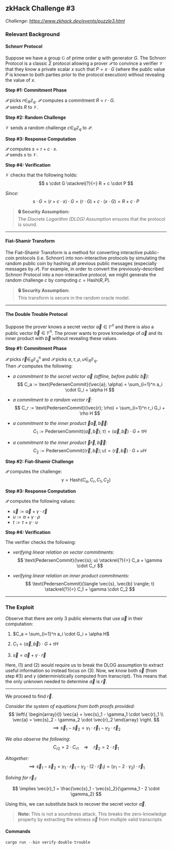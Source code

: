 ## zkHack Challenge #3  
*Challenge: https://www.zkhack.dev/events/puzzle3.html*

### Relevant Background

#### Schnorr Protocol

Suppose we have a group $\mathbb{G}$ of prime order $q$ with generator $G$.
The Schnorr Protocol is a classic $\Sigma$ protocol allowing a prover $\mathcal{P}$ to convince a verifier $\mathcal{V}$ that they know a private scalar $x$ such that $P = x \cdot G$ (where the public value $P$ is known to both parties prior to the protocol execution) without revealing the value of $x$.

**Step \#1: Commitment Phase**

$\mathcal{P}$ picks $r \in_{R} \mathbb{Z}_q$. $\mathcal{P}$ computes a commitment $R = r \cdot G$.  
$\mathcal{P}$ sends $R$ to $\mathcal{V}$.

**Step \#2: Random Challenge**

$\mathcal{V}$ sends a random challenge $c \in_{R} \mathbb{Z}_q$ to $\mathcal{P}$.

**Step \#3: Response Computation**

$\mathcal{P}$ computes $s = r + c \cdot x$.  
$\mathcal{P}$ sends $s$ to $\mathcal{V}$.

**Step \#4: Verification**

$\mathcal{V}$ checks that the following holds:
$$
s \cdot G \stackrel{?}{=} R + c \cdot P
$$

*Since:*
$$s \cdot G = (r + c \cdot x) \cdot G = (r \cdot G) + c \cdot (x \cdot G) = R + c \cdot P$$

> **🔒 Security Assumption:**  
> The *Discrete Logarithm (DLOG) Assumption* ensures that the protocol is sound. 

---

#### Fiat-Shamir Transform

The Fiat–Shamir Transform is a method for converting interactive public-coin protocols (i.e. Schnorr) into non-interactive protocols by simulating the random public coin by hashing all previous public messages (especially messages by $\mathcal{P}$). For example, in order to convert the previously-described Schnorr Protocol into a non-interactive protocol, we might generate the random challenge $c$ by computing $c = \text{Hash}(R, P)$.

> **🔒 Security Assumption:**  
> This transform is secure in the random oracle model. 

---

#### The Double Trouble Protocol

Suppose the prover knows a secret vector $\vec{a} \in \mathbb{F}^n$ and there is also a public vector $\vec{b} \in \mathbb{F}^n$. The prover wants to prove knowledge of $\vec{a}$ and its inner product with $\vec{b}$ without revealing these values.

**Step #1: Commitment Phase**

$\mathcal{P}$ picks  $\vec{r} \in_{R} \mathbb{F}_q^n$ and $\mathcal{P}$ picks $\alpha, \tau, \rho, \upsilon \in_{R} \mathbb{F}_q$.  
Then $\mathcal{P}$ computes the following:

- *a commitment to the secret vector $\vec{a}$ (offline, before public $\vec{b}$):*  
  $$
  C_a := \text{PedersenCommit}(\vec{a}; \alpha) = \sum_{i=1}^n a_i \cdot G_i + \alpha H
  $$

- *a commitment to a random vector $\vec{r}$:*  
  $$
  C_r := \text{PedersenCommit}(\vec{r}; \rho) = \sum_{i=1}^n r_i G_i + \rho H
  $$

- *a commitment to the inner product $\langle \vec{a}, \vec{b} \rangle$:*   
  $$
  C_1 := \text{PedersenCommit}(\langle \vec{a}, \vec{b} \rangle; \tau) = \langle \vec{a}, \vec{b} \rangle \cdot G + \tau H
  $$

- *a commitment to the inner product $\langle \vec{r}, \vec{b} \rangle$:*  
  $$
  C_2 := \text{PedersenCommit}(\langle \vec{r}, \vec{b} \rangle; \upsilon) = \langle \vec{r}, \vec{b} \rangle \cdot G + \upsilon H
  $$

**Step #2: Fiat–Shamir Challenge**  

$\mathcal{P}$ computes the challenge:
$$
\gamma = \text{Hash}(C_a, C_r, C_1, C_2)
$$

**Step #3: Response Computation**  

$\mathcal{P}$ computes the following values:
- $\vec{s} := \vec{a} + \gamma \cdot \vec{r}$
- $u := \alpha + \gamma \cdot \rho$
- $t := \tau + \gamma \cdot \upsilon$

**Step #4: Verification**

The verifier checks the following:

- *verifying linear relation on vector commitments:*
  $$
  \text{PedersenCommit}(\vec{s}; u) \stackrel{?}{=} C_a + \gamma \cdot C_r
  $$

- *verifying linear relation on inner product commitments:*
  $$
  \text{PedersenCommit}(\langle \vec{s}, \vec{b} \rangle; t) \stackrel{?}{=} C_1 + \gamma \cdot C_2
  $$

---

### The Exploit

Observe that there are only 3 public elements that use $\vec{a}$ in their computation:

1. $C_a = \sum_{i=1}^n a_i \cdot G_i + \alpha H$ 

2. $C_1 = \langle \vec{a}, \vec{b} \rangle \cdot G + \tau H$ 

3. $\vec{s} = \vec{a} + \gamma \cdot \vec{r}$

Here, (1) and (2) would require us to break the DLOG assumption to extract useful information so instead focus on (3).
Now, we know both $\vec{s}$ (from step #3) and $\gamma$ (deterministically computed from transcript). This means that the only unknown needed to determine $\vec{a}$ is $\vec{r}$.

---  
  
We proceed to find $\vec{r}$.  

*Consider the system of equations from both proofs provided:*
$$
\left\{
\begin{array}{l}
\vec{a} = \vec{s}_1 - \gamma_1 \cdot \vec{r}_1 \\
\vec{a} = \vec{s}_2 - \gamma_2 \cdot \vec{r}_2
\end{array}
\right.
$$
$$
\implies \vec{s}_1 - \vec{s}_2 = \gamma_1 \cdot \vec{r}_1 - \gamma_2 \cdot \vec{r}_2
$$

*We also observe the following:*
$$
C_{r2} = 2 \cdot C_{r1} \quad \Rightarrow \quad \vec{r}_2 = 2 \cdot \vec{r}_1
$$

*Altogether:*
$$
\implies \vec{s}_1 - \vec{s}_2 = \gamma_1 \cdot \vec{r}_1 - \gamma_2 \cdot (2 \cdot \vec{r}_1) = (\gamma_1 - 2 \cdot \gamma_2) \cdot \vec{r}_1
$$

*Solving for $\vec{r}_1$:*

$$
\implies \vec{r}_1 = \frac{\vec{s}_1 - \vec{s}_2}{\gamma_1 - 2 \cdot \gamma_2}
$$

Using this, we can substitute back to recover the secret vector $\vec{a}$.

> **Note:** This is not a soundness attack. This breaks the zero-knowledge property by extracting the witness $\vec{a}$ from multiple valid transcripts

#### Commands

```rust
cargo run --bin verify-double-trouble
```
